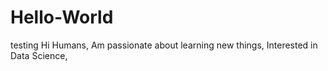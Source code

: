 # Hello-World
testing
Hi Humans,
Am passionate about learning new things, 
Interested in Data Science,
